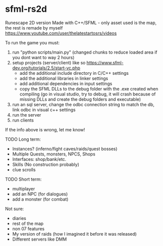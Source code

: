 # sfml-rs2d
Runescape 2D version Made with C++/SFML - only asset used is the map, the rest is remade by myself
https://www.youtube.com/user/thelatestartosrs/videos

To run the game you must:
1. run "python scripts/main.py" (changed chunks to reduce loaded area if you dont want to way 2 hours)
2. setup projects (server/client) like so https://www.sfml-dev.org/tutorials/2.5/start-vc.php
   - add the additional include directory in C/C++ settings
   - add the additional libraries in linker settings
   - add additional dependencies in input settings
   - copy the SFML DLLs to the debug folder with the .exe created when compiling (go in visual studio, try to debug, it will crash because of missing DLLs and create the debug folders and executable)
3. run an sql server, change the odbc connection string to match the db, link odbc in visual c++ settings
4. run the server
5. run clients

If the info above is wrong, let me know!

TODO Long term:
- Instances? (inferno/fight caves/raids/quest bosses)
- Multiple Quests, monsters, NPCS, Shops
- Interfaces: shop/bank/etc.
- Skills (No construction probably)
- clue scrolls

TODO Short term:
- multiplayer
- add an NPC (for dialogues)
- add a monster (for combat)

Not sure:
- diaries
- rest of the map
- non 07 features
- My version of raids (how I imagined it before it was released)
- Different servers like DMM
